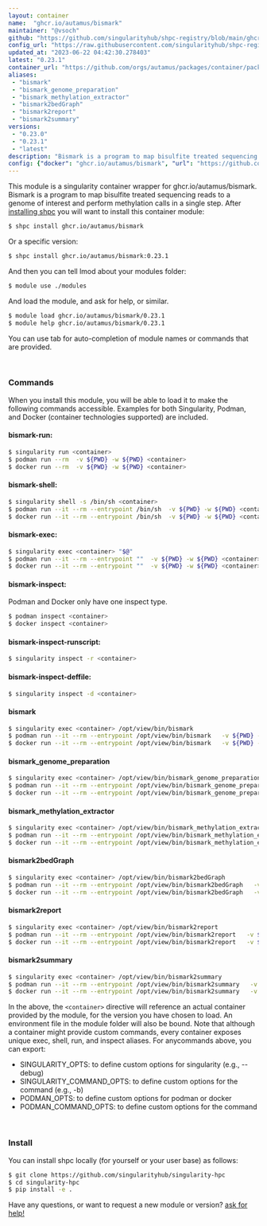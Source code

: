 ```yaml
---
layout: container
name:  "ghcr.io/autamus/bismark"
maintainer: "@vsoch"
github: "https://github.com/singularityhub/shpc-registry/blob/main/ghcr.io/autamus/bismark/container.yaml"
config_url: "https://raw.githubusercontent.com/singularityhub/shpc-registry/main/ghcr.io/autamus/bismark/container.yaml"
updated_at: "2023-06-22 04:42:30.278403"
latest: "0.23.1"
container_url: "https://github.com/orgs/autamus/packages/container/package/bismark"
aliases:
 - "bismark"
 - "bismark_genome_preparation"
 - "bismark_methylation_extractor"
 - "bismark2bedGraph"
 - "bismark2report"
 - "bismark2summary"
versions:
 - "0.23.0"
 - "0.23.1"
 - "latest"
description: "Bismark is a program to map bisulfite treated sequencing reads to a genome of interest and perform methylation calls in a single step."
config: {"docker": "ghcr.io/autamus/bismark", "url": "https://github.com/orgs/autamus/packages/container/package/bismark", "maintainer": "@vsoch", "description": "Bismark is a program to map bisulfite treated sequencing reads to a genome of interest and perform methylation calls in a single step.", "latest": {"0.23.1": "sha256:d195fa20066ac440c08ab4ee7df403039621625732f972347328a0d88e2b8690"}, "tags": {"0.23.0": "sha256:297e5839757a5ae3d7f383fd8716c8dad44ce8653f63a85df238a12f85875bee", "0.23.1": "sha256:d195fa20066ac440c08ab4ee7df403039621625732f972347328a0d88e2b8690", "latest": "sha256:d195fa20066ac440c08ab4ee7df403039621625732f972347328a0d88e2b8690"}, "aliases": {"bismark": "/opt/view/bin/bismark", "bismark_genome_preparation": "/opt/view/bin/bismark_genome_preparation", "bismark_methylation_extractor": "/opt/view/bin/bismark_methylation_extractor", "bismark2bedGraph": "/opt/view/bin/bismark2bedGraph", "bismark2report": "/opt/view/bin/bismark2report", "bismark2summary": "/opt/view/bin/bismark2summary"}}
---
```


This module is a singularity container wrapper for ghcr.io/autamus/bismark.
Bismark is a program to map bisulfite treated sequencing reads to a genome of interest and perform methylation calls in a single step.
After [installing shpc](#install) you will want to install this container module:


```bash
$ shpc install ghcr.io/autamus/bismark
```

Or a specific version:

```bash
$ shpc install ghcr.io/autamus/bismark:0.23.1
```

And then you can tell lmod about your modules folder:

```bash
$ module use ./modules
```

And load the module, and ask for help, or similar.

```bash
$ module load ghcr.io/autamus/bismark/0.23.1
$ module help ghcr.io/autamus/bismark/0.23.1
```

You can use tab for auto-completion of module names or commands that are provided.

<br>

### Commands

When you install this module, you will be able to load it to make the following commands accessible.
Examples for both Singularity, Podman, and Docker (container technologies supported) are included.

#### bismark-run:

```bash
$ singularity run <container>
$ podman run --rm  -v ${PWD} -w ${PWD} <container>
$ docker run --rm  -v ${PWD} -w ${PWD} <container>
```

#### bismark-shell:

```bash
$ singularity shell -s /bin/sh <container>
$ podman run --it --rm --entrypoint /bin/sh  -v ${PWD} -w ${PWD} <container>
$ docker run --it --rm --entrypoint /bin/sh  -v ${PWD} -w ${PWD} <container>
```

#### bismark-exec:

```bash
$ singularity exec <container> "$@"
$ podman run --it --rm --entrypoint ""  -v ${PWD} -w ${PWD} <container> "$@"
$ docker run --it --rm --entrypoint ""  -v ${PWD} -w ${PWD} <container> "$@"
```

#### bismark-inspect:

Podman and Docker only have one inspect type.

```bash
$ podman inspect <container>
$ docker inspect <container>
```

#### bismark-inspect-runscript:

```bash
$ singularity inspect -r <container>
```

#### bismark-inspect-deffile:

```bash
$ singularity inspect -d <container>
```


#### bismark

```bash
$ singularity exec <container> /opt/view/bin/bismark
$ podman run --it --rm --entrypoint /opt/view/bin/bismark   -v ${PWD} -w ${PWD} <container> -c " $@"
$ docker run --it --rm --entrypoint /opt/view/bin/bismark   -v ${PWD} -w ${PWD} <container> -c " $@"
```


#### bismark_genome_preparation

```bash
$ singularity exec <container> /opt/view/bin/bismark_genome_preparation
$ podman run --it --rm --entrypoint /opt/view/bin/bismark_genome_preparation   -v ${PWD} -w ${PWD} <container> -c " $@"
$ docker run --it --rm --entrypoint /opt/view/bin/bismark_genome_preparation   -v ${PWD} -w ${PWD} <container> -c " $@"
```


#### bismark_methylation_extractor

```bash
$ singularity exec <container> /opt/view/bin/bismark_methylation_extractor
$ podman run --it --rm --entrypoint /opt/view/bin/bismark_methylation_extractor   -v ${PWD} -w ${PWD} <container> -c " $@"
$ docker run --it --rm --entrypoint /opt/view/bin/bismark_methylation_extractor   -v ${PWD} -w ${PWD} <container> -c " $@"
```


#### bismark2bedGraph

```bash
$ singularity exec <container> /opt/view/bin/bismark2bedGraph
$ podman run --it --rm --entrypoint /opt/view/bin/bismark2bedGraph   -v ${PWD} -w ${PWD} <container> -c " $@"
$ docker run --it --rm --entrypoint /opt/view/bin/bismark2bedGraph   -v ${PWD} -w ${PWD} <container> -c " $@"
```


#### bismark2report

```bash
$ singularity exec <container> /opt/view/bin/bismark2report
$ podman run --it --rm --entrypoint /opt/view/bin/bismark2report   -v ${PWD} -w ${PWD} <container> -c " $@"
$ docker run --it --rm --entrypoint /opt/view/bin/bismark2report   -v ${PWD} -w ${PWD} <container> -c " $@"
```


#### bismark2summary

```bash
$ singularity exec <container> /opt/view/bin/bismark2summary
$ podman run --it --rm --entrypoint /opt/view/bin/bismark2summary   -v ${PWD} -w ${PWD} <container> -c " $@"
$ docker run --it --rm --entrypoint /opt/view/bin/bismark2summary   -v ${PWD} -w ${PWD} <container> -c " $@"
```



In the above, the `<container>` directive will reference an actual container provided
by the module, for the version you have chosen to load. An environment file in the
module folder will also be bound. Note that although a container
might provide custom commands, every container exposes unique exec, shell, run, and
inspect aliases. For anycommands above, you can export:

 - SINGULARITY_OPTS: to define custom options for singularity (e.g., --debug)
 - SINGULARITY_COMMAND_OPTS: to define custom options for the command (e.g., -b)
 - PODMAN_OPTS: to define custom options for podman or docker
 - PODMAN_COMMAND_OPTS: to define custom options for the command

<br>

### Install

You can install shpc locally (for yourself or your user base) as follows:

```bash
$ git clone https://github.com/singularityhub/singularity-hpc
$ cd singularity-hpc
$ pip install -e .
```

Have any questions, or want to request a new module or version? [ask for help!](https://github.com/singularityhub/singularity-hpc/issues)